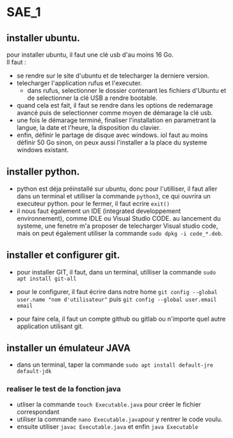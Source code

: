 # SAE_1

## installer ubuntu.
pour installer ubuntu, il faut une clé usb d'au moins 16 Go.  
Il faut :
- se rendre sur le site d'ubuntu et de telecharger la derniere version.
- telecharger l'application rufus et l'executer.
    - dans rufus, selectionner le dossier contenant les fichiers d'Ubuntu et de selectionner la clé USB a rendre bootable.
- quand cela est fait, il faut se rendre dans les options de redemarage avancé puis de selectionner comme moyen de démarage la clé usb. 
- une fois le démarage terminé, finaliser l'installation en parametrant la langue, la date et l'heure, la disposition du clavier.
- enfin, définir le partage de disque avec windows. iol faut au moins définir 50 Go sinon, on peux aussi l'installer a la place du systeme windows existant.

## installer python.
- python est déja préinstallé sur ubuntu, donc pour l'utilliser, il faut aller dans un terminal et utilliser la commande `python3`, ce qui ouvrira un executeur python. pour le fermer, il faut ecrire `exit()`
- il nous faut également un IDE (integrated developpement environnement), comme IDLE ou Visual Studio CODE. au lancement du systeme, une fenetre m'a proposer de telecharger Visual studio code, mais on peut également utiliser la commande `sudo dpkg -i code_*.deb`.

## installer et configurer git.
- pour installer GIT, il faut, dans un terminal, utilliser la commande `sudo apt install git-all`
- pour le configurer, il faut écrire dans notre home `git config --global user.name "nom d'utilisateur"` puis `git config --global user.email email`

- pour faire cela, il faut un compte github ou gitlab ou n'importe quel autre application utilisant git.

## installer un émulateur JAVA
- dans un terminal, taper la commande `sudo apt install default-jre default-jdk`
### realiser le test de la fonction java
- utliser la commande `touch Executable.java` pour créer le fichier correspondant 
- utiliser la commande `nano Executable.java`pour y rentrer le code voulu. 
- ensuite utiliser `javac Executable.java` et enfin `java Executable`


